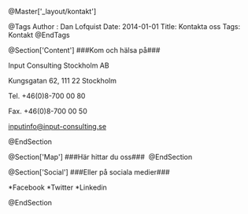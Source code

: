@Master['_layout/kontakt']

@Tags
Author : Dan Lofquist
Date: 2014-01-01
Title: Kontakta oss
Tags: Kontakt
@EndTags

@Section['Content']
###Kom och hälsa på###

Input Consulting Stockholm AB

Kungsgatan 62, 111 22 Stockholm

Tel. +46(0)8-700 00 80

Fax. +46(0)8-700 00 50

[inputinfo@input-consulting.se](mailto:inputinfo@input-consulting.se) 

@EndSection

@Section['Map']
###Här hittar du oss###
<img src="http://maps.google.com/maps/api/staticmap?center=59.3343,18.0583&zoom=15&size=320x320&maptype=map&sensor=false&markers=59.3343,18.0583" alt="">
@EndSection

@Section['Social']
###Eller på sociala medier###

*Facebook
*Twitter
*Linkedin

@EndSection